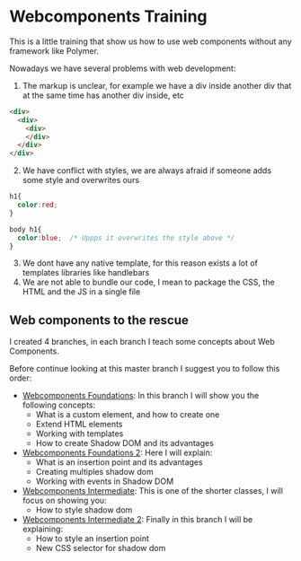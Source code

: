 # Webcomponents Training

This is a little training that show us how to use web components without any framework like Polymer.

Nowadays we have several problems with web development:
1. The markup is unclear, for example we have a div inside another div that at the same time has another div inside, etc
```html
<div>
  <div>
    <div>
    </div>
  </div>
</div>
```
2. We have conflict with styles, we are always afraid if someone adds some style and overwrites ours
```css
h1{
  color:red;
}
```
```css
body h1{
  color:blue;  /* Uppps it overwrites the style above */
}
```
3. We dont have any native template, for this reason exists a lot of templates libraries like handlebars
4. We are not able to bundle our code, I mean to package the CSS, the HTML and the JS in a single file

## Web components to the rescue

I created 4 branches, in each branch I teach some concepts about Web Components.

Before continue looking at this master branch I suggest you to follow this order:
- [Webcomponents Foundations](https://github.com/marvinse/webcomponents/tree/webcomponentsfoundations): In this branch I will show you the following concepts:
  - What is a custom element, and how to create one
  - Extend HTML elements
  - Working with templates
  - How to create Shadow DOM and its advantages
- [Webcomponents Foundations 2](https://github.com/marvinse/webcomponents/tree/webcomponentsfoundations2): Here I will explain:
  - What is an insertion point and its advantages
  - Creating multiples shadow dom
  - Working with events in Shadow DOM 
- [Webcomponents Intermediate](https://github.com/marvinse/webcomponents/tree/webcomponentsintermediate): This is one of the shorter classes, I will focus on showing you:
  - How to style shadow dom 
- [Webcomponents Intermediate 2](https://github.com/marvinse/webcomponents/tree/webcomponentsintermediate2): Finally in this branch I will be explaining:
  - How to style an insertion point
  - New CSS selector for shadow dom
